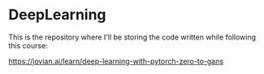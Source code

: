 # DeepLearning

This is the repository where I'll be storing the code written while following this course:

https://jovian.ai/learn/deep-learning-with-pytorch-zero-to-gans

